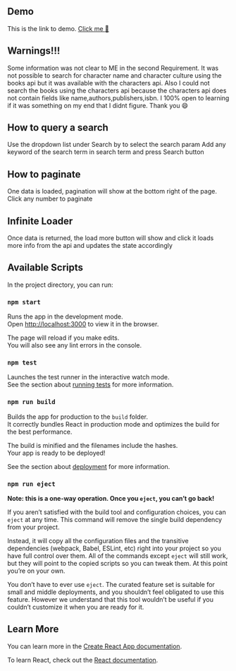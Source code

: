 
## Demo
This is the link to demo. [Click me :smiling_face_with_three_hearts:](https://book-app-ecru.vercel.app/)
## Warnings!!!
Some information was not clear to ME in the second Requirement. 
It was not possible to search for character name and character culture using the books api but it was available with the characters api.
Also I could not search the books using the characters api because the characters api
does not contain fields like name,authors,publishers,isbn.
I 100% open to learning if it was something on my end that I didnt figure. Thank you 😄
## How to query a search

Use the dropdown list under Search by to select the search param
Add any keyword of the search term in search term and press Search button
## How to paginate
One data is loaded, pagination will show at the bottom right of the page. Click any number to paginate

## Infinite Loader
Once data is returned, the load more button will show and click it loads more info from the api and updates the state accordingly



## Available Scripts
In the project directory, you can run:

### `npm start`

Runs the app in the development mode.\
Open [http://localhost:3000](http://localhost:3000) to view it in the browser.

The page will reload if you make edits.\
You will also see any lint errors in the console.

### `npm test`

Launches the test runner in the interactive watch mode.\
See the section about [running tests](https://facebook.github.io/create-react-app/docs/running-tests) for more information.

### `npm run build`

Builds the app for production to the `build` folder.\
It correctly bundles React in production mode and optimizes the build for the best performance.

The build is minified and the filenames include the hashes.\
Your app is ready to be deployed!

See the section about [deployment](https://facebook.github.io/create-react-app/docs/deployment) for more information.

### `npm run eject`

**Note: this is a one-way operation. Once you `eject`, you can’t go back!**

If you aren’t satisfied with the build tool and configuration choices, you can `eject` at any time. This command will remove the single build dependency from your project.

Instead, it will copy all the configuration files and the transitive dependencies (webpack, Babel, ESLint, etc) right into your project so you have full control over them. All of the commands except `eject` will still work, but they will point to the copied scripts so you can tweak them. At this point you’re on your own.

You don’t have to ever use `eject`. The curated feature set is suitable for small and middle deployments, and you shouldn’t feel obligated to use this feature. However we understand that this tool wouldn’t be useful if you couldn’t customize it when you are ready for it.

## Learn More

You can learn more in the [Create React App documentation](https://facebook.github.io/create-react-app/docs/getting-started).

To learn React, check out the [React documentation](https://reactjs.org/).
